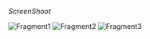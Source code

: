 _ScreenShoot_

![Fragment1](https://user-images.githubusercontent.com/44739319/68685659-0465b480-059d-11ea-9ea5-ffb3ac0bede8.jpeg)
![Fragment2](https://user-images.githubusercontent.com/44739319/68685675-0af42c00-059d-11ea-9908-72129b6f82a8.jpeg)
![Fragment3](https://user-images.githubusercontent.com/44739319/68685684-1182a380-059d-11ea-9d94-0ced5fd8b160.jpeg)
